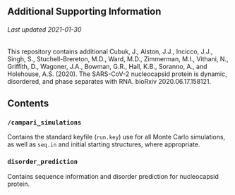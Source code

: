 ## Additional Supporting Information
###### Last updated 2021-01-30


This repository contains additional 
Cubuk, J., Alston, J.J., Incicco, J.J., Singh, S., Stuchell-Brereton, M.D., Ward, M.D., Zimmerman, M.I., Vithani, N., Griffith, D., Wagoner, J.A., Bowman, G.R., Hall, K.B., Soranno, A., and Holehouse, A.S. (2020). The SARS-CoV-2 nucleocapsid protein is dynamic, disordered, and phase separates with RNA. bioRxiv 2020.06.17.158121.


## Contents

### `/campari_simulations`
Contains the standard keyfile (`run.key`) use for all Monte Carlo simulations, as well as `seq.in` and initial starting structures, where appropriate.

### `disorder_prediction`
Contains sequence information and disorder prediction for nucleocapsid protein.
